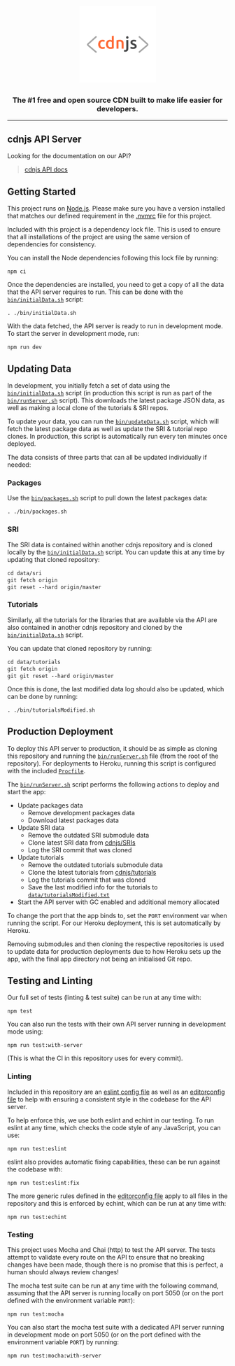 <h1 align="center">
    <a href="https://cdnjs.com"><img src="https://raw.githubusercontent.com/cdnjs/brand/master/logo/standard/dark-512.png" width="175px" alt="< cdnjs >"></a>
</h1>

<h3 align="center">The #1 free and open source CDN built to make life easier for developers.</h3>

---

## cdnjs API Server

Looking for the documentation on our API?

> [cdnjs API docs](https://cdnjs.com/api)

## Getting Started

This project runs on [Node.js](https://nodejs.org). Please make sure you have a version installed
that matches our defined requirement in the [.nvmrc](.nvmrc) file for this project.

Included with this project is a dependency lock file. This is used to ensure that all installations
of the project are using the same version of dependencies for consistency.

You can install the Node dependencies following this lock file by running:

```shell script
npm ci
```

Once the dependencies are installed, you need to get a copy of all the data that the API server
requires to run. This can be done with the [`bin/initialData.sh`](bin/initialData.sh) script:

```shell script
. ./bin/initialData.sh
```

With the data fetched, the API server is ready to run in development mode. To start the server in
development mode, run:

```shell script
npm run dev
```

## Updating Data

In development, you initially fetch a set of data using the
[`bin/initialData.sh`](bin/initialData.sh) script (in production this script is run as part of the
[`bin/runServer.sh`](bin/runServer.sh) script). This downloads the latest package JSON data, as
well as making a local clone of the tutorials & SRI repos.

To update your data, you can run the [`bin/updateData.sh`](bin/updateData.sh) script, which will
fetch the latest package data as well as update the SRI & tutorial repo clones. In production, this
script is automatically run every ten minutes once deployed.

The data consists of three parts that can all be updated individually if needed:

### Packages

Use the [`bin/packages.sh`](bin/packages.sh) script to pull down the latest packages data:

```shell script
. ./bin/packages.sh
```

### SRI

The SRI data is contained within another cdnjs repository and is cloned locally by the
[`bin/initialData.sh`](bin/initialData.sh) script. You can update this at any time by updating that
cloned repository:

```shell script
cd data/sri
git fetch origin
git reset --hard origin/master
```

### Tutorials

Similarly, all the tutorials for the libraries that are available via the API are also contained in
another cdnjs repository and cloned by the [`bin/initialData.sh`](bin/initialData.sh) script.

You can update that cloned repository by running:

```shell script
cd data/tutorials
git fetch origin
git git reset --hard origin/master
```

Once this is done, the last modified data log should also be updated, which can be done by running:

```shell script
. ./bin/tutorialsModified.sh
```

## Production Deployment

To deploy this API server to production, it should be as simple as cloning this repository and
running the [`bin/runServer.sh`](bin/runServer.sh) file (from the root of the repository). For
deployments to Heroku, running this script is configured with the included [`Procfile`](Procfile).

The [`bin/runServer.sh`](bin/runServer.sh) script performs the following actions to deploy and
start the app:

- Update packages data
    - Remove development packages data
    - Download latest packages data
- Update SRI data
    - Remove the outdated SRI submodule data
    - Clone latest SRI data from [cdnjs/SRIs](https://github.com/cdnjs/SRIs)
    - Log the SRI commit that was cloned
- Update tutorials
    - Remove the outdated tutorials submodule data
    - Clone the latest tutorials from [cdnjs/tutorials](https://github.com/cdnjs/tutorials)
    - Log the tutorials commit that was cloned
    - Save the last modified info for the tutorials to
    [`data/tutorialsModified.txt`](data/tutorialsModified.txt)
- Start the API server with GC enabled and additional memory allocated

To change the port that the app binds to, set the `PORT` environment var when running the script.
For our Heroku deployment, this is set automatically by Heroku.

Removing submodules and then cloning the respective repositories is used to update data for
production deployments due to how Heroku sets up the app, with the final app directory not being an
initialised Git repo.

## Testing and Linting

Our full set of tests (linting & test suite) can be run at any time with:

```shell script
npm test
```

You can also run the tests with their own API server running in development mode using:

```shell script
npm run test:with-server
```

(This is what the CI in this repository uses for every commit).

### Linting

Included in this repository are an [eslint config file](.eslintrc.js) as well as an
[editorconfig file](.editorconfig) to help with ensuring a consistent style in the codebase for the
API server.

To help enforce this, we use both eslint and echint in our testing. To run eslint at any time, which
checks the code style of any JavaScript, you can use:

```shell script
npm run test:eslint
```

eslint also provides automatic fixing capabilities, these can be run against the codebase with:

```shell script
npm run test:eslint:fix
```

The more generic rules defined in the [editorconfig file](.editorconfig) apply to all files in the
repository and this is enforced by echint, which can be run at any time with:

```shell script
npm run test:echint
```

### Testing

This project uses Mocha and Chai (http) to test the API server. The tests attempt to validate every
route on the API to ensure that no breaking changes have been made, though there is no promise that
this is perfect, a human should always review changes!

The mocha test suite can be run at any time with the following command, assuming that the API server
is running locally on port 5050 (or on the port defined with the environment variable `PORT`):

```shell script
npm run test:mocha
```

You can also start the mocha test suite with a dedicated API server running in development mode on
port 5050 (or on the port defined with the environment variable `PORT`) by running:

```shell script
npm run test:mocha:with-server
```
